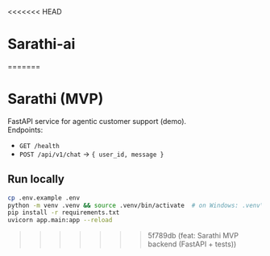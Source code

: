 <<<<<<< HEAD
# Sarathi-ai
=======
# Sarathi (MVP)

FastAPI service for agentic customer support (demo).  
Endpoints:

- `GET /health`
- `POST /api/v1/chat` → `{ user_id, message }`

## Run locally

```bash
cp .env.example .env
python -m venv .venv && source .venv/bin/activate  # on Windows: .venv\Scripts\activate
pip install -r requirements.txt
uvicorn app.main:app --reload
```
>>>>>>> 5f789db (feat: Sarathi MVP backend (FastAPI + tests))
